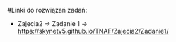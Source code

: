 #Linki do rozwiązań zadań:
* Zajecia2 -> Zadanie 1 -> https://skynetv5.github.io/TNAF/Zajecia2/Zadanie1/
